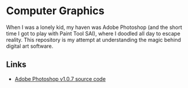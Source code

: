 # Computer Graphics
When I was a lonely kid, my haven was Adobe Photoshop (and the short time I got to play with Paint Tool SAI), where I doodled all day to escape reality. This repository is my attempt at understanding the magic behind digital art software.

## Links
* [Adobe Photoshop v1.0.7 source code](https://computerhistory.org/blog/adobe-photoshop-source-code/)
